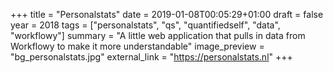 +++
title = "Personalstats"
date = 2019-01-08T00:05:29+01:00
draft = false
year = 2018
tags = ["personalstats", "qs", "quantifiedself", "data", "workflowy"]
summary = "A little web application that pulls in data from Workflowy to make it more understandable"
image_preview = "bg_personalstats.jpg"
external_link = "https://personalstats.nl"
+++

